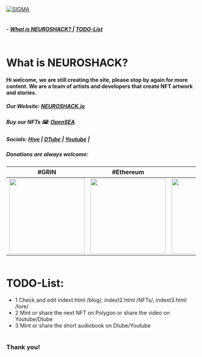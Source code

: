 <a > <img width ='100%'  height ='2px' src ='https://upload.wikimedia.org/wikipedia/commons/b/bf/GradientPurpleBlue.png'> 

[![SIGMA](https://raw.githubusercontent.com/dtrieb123/neuroshack/main/neuroshacklogo.gif)](https://neuroshack.io) 



<a > <img width ='100%'  height ='2px' src ='https://upload.wikimedia.org/wikipedia/commons/b/bf/GradientPurpleBlue.png'> 

<a name="home"></a>
##### - [  What is NEUROSHACK? ](#neuro) | [TODO-List](#todo) 

<a > <img width ='100%'  height ='2px' src ='https://upload.wikimedia.org/wikipedia/commons/b/bf/GradientPurpleBlue.png'> 



<a name="neuro"></a>
#  What is NEUROSHACK?

#### Hi welcome, we are still creating the site, please stop by again for more content. We are a team of artists and developers that create NFT artwork and stories. 

##### Our Website: [NEUROSHACK.io](https://neuroshack.io)

##### Buy our NFTs 🖼️: [OpenSEA](https://opensea.io/Neuroshack) 

##### Socials: [Hive](https://hive.blog/) | [DTube](https://dtube.com/) | [Youtube](https://www.youtube.com/) |

##### Donations are always welcome:

| #GRIN | #Ethereum |  #BitCoin |
| --- |  --- | --- |
| <a> <img width ='200px'   src ='https://raw.githubusercontent.com/dtrieb123/neuroshack/main/grin.png'>  | <a> <img width ='200px'   src ='https://raw.githubusercontent.com/dtrieb123/neuroshack/main/ETH.png'>  | <a> <img width ='200px'   src ='https://raw.githubusercontent.com/dtrieb123/neuroshack/main/qrbtc.png'>  | 


<a > <img width ='100%'  height ='2px' src ='https://upload.wikimedia.org/wikipedia/commons/b/bf/GradientPurpleBlue.png'> 
<a name="todo"></a>
# TODO-List:
 - 1 Check and edit indext.html /blog/, indext2.html /NFTs/, indext3.html /lore/
 - 2 Mint or share the next NFT on Polygon or share the video on Youtube/Dtube
 - 3 Mint or share the short audiobook on Dtube/Youtube
 
<a> <img width ='100%'  height ='2px' src ='https://upload.wikimedia.org/wikipedia/commons/b/bf/GradientPurpleBlue.png'> </a>

### Thank you!

